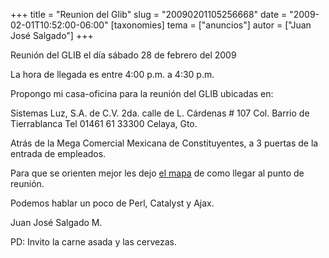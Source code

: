 +++
title = "Reunion del Glib"
slug = "20090201105256668"
date = "2009-02-01T10:52:00-06:00"
[taxonomies]
tema = ["anuncios"]
autor = ["Juan José Salgado"]
+++

Reunión del GLIB el día sábado 28 de febrero del 2009

La hora de llegada es entre 4:00 p.m. a 4:30 p.m.

Propongo mi casa-oficina para la reunión del GLIB ubicadas en:

Sistemas Luz, S.A. de C.V.
2da. calle de L. Cárdenas \# 107
Col. Barrio de Tierrablanca
Tel 01461 61 33300
Celaya, Gto.

Atrás de la Mega Comercial Mexicana de Constituyentes, a 3 puertas de la
entrada de empleados.

Para que se orienten mejor les dejo [el
mapa](http://jacob.ad-sistemas.com/gallery/glib/plano2glib280209.jpg) de
como llegar al punto de reunión.

Podemos hablar un poco de Perl, Catalyst y Ajax.

Juan José Salgado M.

PD: Invito la carne asada y las cervezas.


